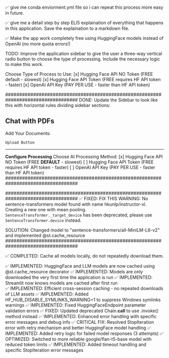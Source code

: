 ✅ give me conda enviorment.yml file so i can repeat this process more easy in future.

✅ give me a detail step by step ELI5 explaination of everything that happens in this application. Save the explaination to a markdown file.

✅ Make the app work completely free using HuggingFace models instead of OpenAI (no more quota errors!) 

TODO: 
Improve the application sidebar to give the user a three-way vertical radio button to choose the type of processing.  Include the necessary logic to make this work.  

Choose Type of Process to Use: 
[x] Hugging Face API NO Token (FREE default - slowest)
[x] Hugging Face API Token (FREE requires HF API token - faster)
[x] OpenAI API Key (PAY PER USE - faster than HF API token)


##################################################################################
DONE: Update the Sidebar to look like this with horizontal rules dividing sidebar sections: 

**Chat with PDFs**
-----------------------------
Add Your Documents: 

    Upload Button

-----------------------------
**Configure Processing**
Choose AI Processing Method: 
[x] Hugging Face API NO Token (FREE **DEFAULT** - slowest)
[ ] Hugging Face API Token (FREE requires HF API token - faster)
[ ] OpenAI API Key (PAY PER USE - faster than HF API token)
##################################################################################

##################################################################################
✅ FIXED: FIX THIS WARNING: 
No sentence-transformers model found with name hkunlp/instructor-xl. Creating a new one with mean pooling.
`SentenceTransformer._target_device` has been deprecated, please use `SentenceTransformer.device` instead.

SOLUTION: Changed model to "sentence-transformers/all-MiniLM-L6-v2" and implemented @st.cache_resource
##################################################################################

✅ COMPLETED:  Cache all models locally, do not repeatedly download them. 

✅ IMPLEMENTED: HuggingFace and LLM models are now cached using @st.cache_resource decorator
✅ IMPLEMENTED: Models are only downloaded the very first time the application is run
✅ IMPLEMENTED: Streamlit now knows models are cached after first run  
✅ IMPLEMENTED: Efficient cross-session caching - no repeated downloads of LLM assets
✅ IMPLEMENTED: Added HF_HUB_DISABLE_SYMLINKS_WARNING=1 to suppress Windows symlinks warnings
✅ IMPLEMENTED: Fixed HuggingFaceEndpoint parameter validation errors
✅ FIXED: Updated deprecated Chain.__call__ to use .invoke() method instead
✅ IMPLEMENTED: Enhanced error handling with specific error messages and debug info
✅ CRITICAL FIX: Resolved StopIteration error with retry mechanism and better HuggingFace model handling
✅ IMPLEMENTED: Added retry logic for failed model responses (3 attempts)
✅ OPTIMIZED: Switched to more reliable google/flan-t5-base model with reduced token limits
✅ IMPLEMENTED: Added timeout handling and specific StopIteration error messages 